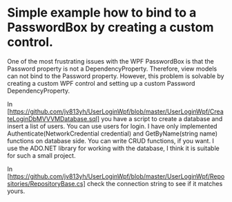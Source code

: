 # Simple example how to bind to a PasswordBox by creating a custom control. 

One of the most frustrating issues with the WPF PasswordBox is that the Password property is not a DependencyProperty. 
Therefore, view models can not bind to the Password property. 
However, this problem is solvable by creating a custom WPF control and setting up a custom Password DependencyProperty. 

In [https://github.com/jv813yh/UserLoginWpf/blob/master/UserLoginWpf/CreateLoginDbMVVVMDatabase.sql] you have a script to create a database and insert a list of users.
You can use users for login. I have only implemented Authenticate(NetworkCredential credential) and GetByName(string name) functions on database side. 
You can write CRUD functions, if you want.
I use the ADO.NET library for working with the database, I think it is suitable for such a small project.

In [https://github.com/jv813yh/UserLoginWpf/blob/master/UserLoginWpf/Repositories/RepositoryBase.cs] check the connection string to see if it matches yours.


